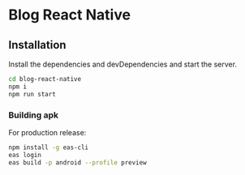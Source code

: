 # Blog React Native

## Installation
Install the dependencies and devDependencies and start the server.

```sh
cd blog-react-native
npm i
npm run start
```

### Building apk

For production release:

```sh
npm install -g eas-cli
eas login
eas build -p android --profile preview
```
